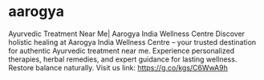 # aarogya
Ayurvedic Treatment Near Me| Aarogya India Wellness Centre Discover holistic healing at Aarogya India Wellness Centre – your trusted destination for authentic Ayurvedic treatment near me. Experience personalized therapies, herbal remedies, and expert guidance for lasting wellness. Restore balance naturally. Visit us  link: https://g.co/kgs/C6WwA9h

